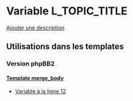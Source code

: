 # Variable L_TOPIC_TITLE
[Ajouter une description](https://fa-tvars.appspot.com/var/L_TOPIC_TITLE)

## Utilisations dans les templates

### Version phpBB2

#### [Template merge_body](subsilver/merge_body.md#readme)
* [Variable &agrave; la ligne 12](../subsilver/merge_body.tpl#L12)